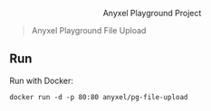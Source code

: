 <p align="center" bold>
Anyxel Playground Project
</p>

> Anyxel Playground File Upload

## Run
Run with Docker:

```shell
docker run -d -p 80:80 anyxel/pg-file-upload
```